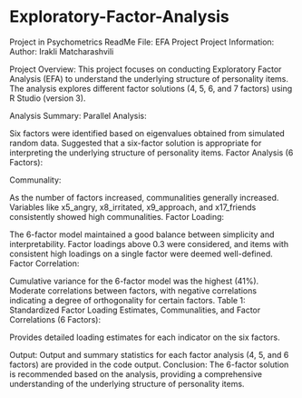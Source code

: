 # Exploratory-Factor-Analysis
Project in Psychometrics 
ReadMe File: EFA Project
Project Information:
Author: Irakli Matcharashvili

Project Overview:
This project focuses on conducting Exploratory Factor Analysis (EFA) to understand the underlying structure of personality items. The analysis explores different factor solutions (4, 5, 6, and 7 factors) using R Studio (version 3).

Analysis Summary:
Parallel Analysis:

Six factors were identified based on eigenvalues obtained from simulated random data.
Suggested that a six-factor solution is appropriate for interpreting the underlying structure of personality items.
Factor Analysis (6 Factors):

Communality:

As the number of factors increased, communalities generally increased.
Variables like x5_angry, x8_irritated, x9_approach, and x17_friends consistently showed high communalities.
Factor Loading:

The 6-factor model maintained a good balance between simplicity and interpretability.
Factor loadings above 0.3 were considered, and items with consistent high loadings on a single factor were deemed well-defined.
Factor Correlation:

Cumulative variance for the 6-factor model was the highest (41%).
Moderate correlations between factors, with negative correlations indicating a degree of orthogonality for certain factors.
Table 1: Standardized Factor Loading Estimates, Communalities, and Factor Correlations (6 Factors):

Provides detailed loading estimates for each indicator on the six factors.

Output:
Output and summary statistics for each factor analysis (4, 5, and 6 factors) are provided in the code output.
Conclusion:
The 6-factor solution is recommended based on the analysis, providing a comprehensive understanding of the underlying structure of personality items.

